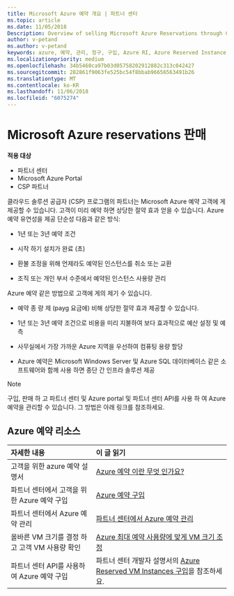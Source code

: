```yaml
---
title: Microsoft Azure 예약 개요 | 파트너 센터
ms.topic: article
ms.date: 11/05/2018
Description: Overview of selling Microsoft Azure Reservations through CSP.
author: v-petand
ms.author: v-petand
keywords: azure, 예약, 관리, 청구, 구입, Azure RI, Azure Reserved Instances
ms.localizationpriority: medium
ms.openlocfilehash: 34b5460ca97b03d05758202912882c313c042427
ms.sourcegitcommit: 282861f9063fe525bc54f8bbab96656563491b26
ms.translationtype: MT
ms.contentlocale: ko-KR
ms.lasthandoff: 11/06/2018
ms.locfileid: "6075274"
---
```

# <a name="sell-microsoft-azure-reservations"></a>Microsoft Azure reservations 판매

**적용 대상**

-  파트너 센터
-  Microsoft Azure Portal
-  CSP 파트너

클라우드 솔루션 공급자 (CSP) 프로그램의 파트너는 Microsoft Azure 예약 고객에 게 제공할 수 있습니다. 고객이 미리 예약 하면 상당한 절약 효과 얻을 수 있습니다. Azure 예약 유연성을 제공 단순성 다음과 같은 방식:

-   1년 또는 3년 예약 조건
 
-   시작 하기 설치가 완료 (초) 

-   환불 조정을 위해 언제라도 예약된 인스턴스를 취소 또는 교환 

-   조직 또는 개인 부서 수준에서 예약된 인스턴스 사용량 관리 

Azure 예약 같은 방법으로 고객에 게의 제기 수 있습니다.

-   예약 종 량 제 (payg 요금에) 비해 상당한 절약 효과 제공할 수 있습니다.

-   1년 또는 3년 예약 조건으로 비용을 미리 지불하여 보다 효과적으로 예산 설정 및 예측 

-   사무실에서 가장 가까운 Azure 지역을 우선하여 컴퓨팅 용량 할당  

-   Azure 예약은 Microsoft Windows Server 및 Azure SQL 데이터베이스 같은 소프트웨어와 함께 사용 하면 종단 간 인프라 솔루션 제공   

>[!NOTE]
> 구입, 판매 하 고 파트너 센터 및 Azure portal 및 파트너 센터 API를 사용 하 여 Azure 예약을 관리할 수 있습니다. 그 방법은 아래 링크를 참조하세요.

## <a name="azure-reservations-resources"></a>Azure 예약 리소스
|**자세한 내용**   |**이 글 읽기**    |
|:-----------------------------|:-----------------|
| 고객을 위한 azure 예약 설명서 | [Azure 예약 이란 무엇 인가요?](https://docs.microsoft.com/azure/billing/billing-save-compute-costs-reservations)
|파트너 센터에서 고객을 위한 Azure 예약 구입   |[Azure 예약 구입](azure-reservations-buying.md)
|파트너 센터에서 Azure 예약 관리 | [파트너 센터에서 Azure 예약 관리](azure-reservations-manage.md)
|올바른 VM 크기를 결정 하 고 고객 VM 사용량 확인   |[Azure 최대 예약 사용량에 맞게 VM 크기 조정](azure-usage.md)   |
|파트너 센터 API를 사용하여 Azure 예약 구입 | 파트너 센터 개발자 설명서의 [Azure Reserved VM Instances 구입](https://docs.microsoft.com/partner-center/develop/purchase-azure-reservations)을 참조하세요.